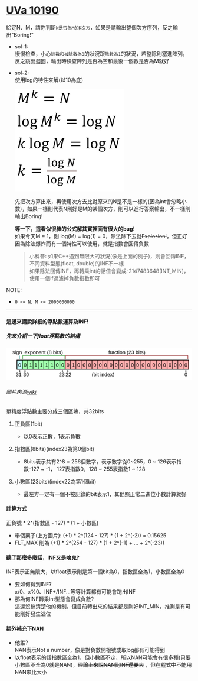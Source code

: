 # [UVa 10190](https://vjudge.net/problem/UVA-10190)  

給定N、M，請你判斷`N是否為M的K次方`，如果是請輸出整個次方序列，反之輸出"Boring!"  

* sol-1:  
  慢慢檢查，小心`除數和被除數為0`的狀況跟`除數為1`的狀況，若整除則塞進陣列，反之跳出迴圈，輸出時檢查陣列是否為空和最後一個數是否為M就好
  
* sol-2:  
  使用log的特性來解(以10為底)  
    
  ![image](https://github.com/c4t0212/competitiveProgramming/blob/main/UVa/10190/pic.png)  
    
  先把次方算出來，再使用次方去比對原來的N是不是一樣的(因為int會忽略小數)，如果一樣則代表N剛好是M的某個次方，則可以進行答案輸出，不一樣則輸出Boring!  
    
  **等一下，這看似很棒的公式解其實裡面有很大的bug!**  
  如果今天M = 1，則 log(M) = log(1) = 0，除法除下去就~~Explosion!~~，但正好因為除法爆炸而有一個特性可以使用，就是指數會回傳負數
  > 小科普: 如果C++遇到無限大的狀況(像是上面的例子)，則會回傳INF，不同資料型態(float, double)的INF不一樣  
  如果除法回傳INF，再轉乘int的話值會變成-2147483648(INT_MIN)，使用一個if過濾掉負數指數即可

NOTE:
  * `0 <= N、M <= 2000000000`  

---
#### 這邊來講說詳細的浮點數運算及INF!  

##### 先來介紹一下float浮點數的結構
  
  ![image](https://github.com/c4t0212/competitiveProgramming/blob/main/UVa/10190/image.png)
  ###### 圖片來源[wiki](https://zh.wikipedia.org/wiki/%E5%96%AE%E7%B2%BE%E5%BA%A6%E6%B5%AE%E9%BB%9E%E6%95%B8)  
    
  單精度浮點數主要分成三個區塊，共32bits  
  1. 正負區(1bit)  
      * 以0表示正數，1表示負數

  2. 指數區(8bits)(index23為第0個bit)  
      * 8bits表示共有2^8 = 256個數字，表示數字從0~255，0 ~ 126表示指數-127 ~ -1， 127表指數0，128 ~ 255表指數1 ~ 128

  3. 小數區(23bits)(index22為第1個bit)  
      * 最左方一定有一個不被記錄的bit表示1，其他照正常二進位小數計算就好  

#### 計算方式  
正負號 * 2^(指數區 - 127) * (1 + 小數區)  
  
* 舉個栗子(上方圖片):
  (+1) * 2^(124 - 127) * (1 + 2^(-2)) = 0.15625  
* FLT_MAX 則為 (+1) * 2^(254 - 127) * (1 + 2^(-1) + ... + 2^(-23))

#### 聽了那麼多廢話，INF又是啥鬼?  
INF表示正無限大，以float表示則是第一個bit為0，指數區全為1，小數區全為0
* 要如何得到INF?  
  x/0、x%0、INF+/INF...等等計算都有可能會跑出INF
* 那為何INF轉乘int型態會變成負數?  
  這還沒搞清楚他的機制，但目前轉出來的結果都是剛好INT_MIN，推測是有可能剛好發生溢位
  
#### 額外補充下NAN
* 他誰?  
  NAN表示Not a number，像是對負數開根號或取log都有可能得到  
* 以float表示的話指數區全為1，但小數區不定，所以NAN可能會有很多種(只要小數區不全為0就是NAN)，~~理論上來說NAN比INF還要大~~ ，但在程式中不能用NAN來比大小
